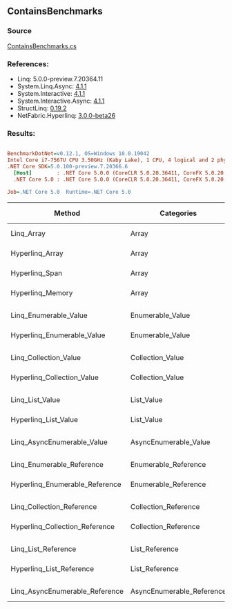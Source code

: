 ﻿## ContainsBenchmarks

### Source
[ContainsBenchmarks.cs](../NetFabric.Hyperlinq.Benchmarks/Benchmarks/ContainsBenchmarks.cs)

### References:
- Linq: 5.0.0-preview.7.20364.11
- System.Linq.Async: [4.1.1](https://www.nuget.org/packages/System.Linq.Async/4.1.1)
- System.Interactive: [4.1.1](https://www.nuget.org/packages/System.Interactive/4.1.1)
- System.Interactive.Async: [4.1.1](https://www.nuget.org/packages/System.Interactive.Async/4.1.1)
- StructLinq: [0.19.2](https://www.nuget.org/packages/StructLinq/0.19.2)
- NetFabric.Hyperlinq: [3.0.0-beta26](https://www.nuget.org/packages/NetFabric.Hyperlinq/3.0.0-beta26)

### Results:
``` ini

BenchmarkDotNet=v0.12.1, OS=Windows 10.0.19042
Intel Core i7-7567U CPU 3.50GHz (Kaby Lake), 1 CPU, 4 logical and 2 physical cores
.NET Core SDK=5.0.100-preview.7.20366.6
  [Host]        : .NET Core 5.0.0 (CoreCLR 5.0.20.36411, CoreFX 5.0.20.36411), X64 RyuJIT
  .NET Core 5.0 : .NET Core 5.0.0 (CoreCLR 5.0.20.36411, CoreFX 5.0.20.36411), X64 RyuJIT

Job=.NET Core 5.0  Runtime=.NET Core 5.0  

```
|                         Method |                Categories | Count |        Mean |     Error |    StdDev | Ratio | RatioSD |  Gen 0 | Gen 1 | Gen 2 | Allocated |
|------------------------------- |-------------------------- |------ |------------:|----------:|----------:|------:|--------:|-------:|------:|------:|----------:|
|                     Linq_Array |                     Array |   100 |    36.38 ns |  0.182 ns |  0.161 ns |  1.00 |    0.00 |      - |     - |     - |         - |
|                Hyperlinq_Array |                     Array |   100 |    28.10 ns |  0.244 ns |  0.228 ns |  0.77 |    0.01 |      - |     - |     - |         - |
|                 Hyperlinq_Span |                     Array |   100 |    72.09 ns |  0.421 ns |  0.351 ns |  1.98 |    0.01 |      - |     - |     - |         - |
|               Hyperlinq_Memory |                     Array |   100 |    76.73 ns |  0.521 ns |  0.435 ns |  2.11 |    0.02 |      - |     - |     - |         - |
|                                |                           |       |             |           |           |       |         |        |       |       |           |
|          Linq_Enumerable_Value |          Enumerable_Value |   100 |   673.30 ns |  4.794 ns |  4.249 ns |  1.00 |    0.00 | 0.0153 |     - |     - |      32 B |
|     Hyperlinq_Enumerable_Value |          Enumerable_Value |   100 |   347.53 ns |  1.525 ns |  1.274 ns |  0.52 |    0.00 | 0.0153 |     - |     - |      32 B |
|                                |                           |       |             |           |           |       |         |        |       |       |           |
|          Linq_Collection_Value |          Collection_Value |   100 |    31.30 ns |  0.252 ns |  0.224 ns |  1.00 |    0.00 |      - |     - |     - |         - |
|     Hyperlinq_Collection_Value |          Collection_Value |   100 |   248.74 ns |  1.584 ns |  1.481 ns |  7.94 |    0.08 | 0.0153 |     - |     - |      32 B |
|                                |                           |       |             |           |           |       |         |        |       |       |           |
|                Linq_List_Value |                List_Value |   100 |    32.10 ns |  0.288 ns |  0.255 ns |  1.00 |    0.00 |      - |     - |     - |         - |
|           Hyperlinq_List_Value |                List_Value |   100 |    50.27 ns |  0.339 ns |  0.300 ns |  1.57 |    0.02 | 0.0114 |     - |     - |      24 B |
|                                |                           |       |             |           |           |       |         |        |       |       |           |
|     Linq_AsyncEnumerable_Value |     AsyncEnumerable_Value |   100 | 2,147.02 ns | 11.937 ns | 11.166 ns |  1.00 |    0.00 | 0.0191 |     - |     - |      40 B |
|                                |                           |       |             |           |           |       |         |        |       |       |           |
|      Linq_Enumerable_Reference |      Enumerable_Reference |   100 |   450.67 ns |  2.600 ns |  2.305 ns |  1.00 |    0.00 | 0.0153 |     - |     - |      32 B |
| Hyperlinq_Enumerable_Reference |      Enumerable_Reference |   100 |   554.91 ns |  4.913 ns |  3.835 ns |  1.23 |    0.01 | 0.0153 |     - |     - |      32 B |
|                                |                           |       |             |           |           |       |         |        |       |       |           |
|      Linq_Collection_Reference |      Collection_Reference |   100 |    31.37 ns |  0.252 ns |  0.235 ns |  1.00 |    0.00 |      - |     - |     - |         - |
| Hyperlinq_Collection_Reference |      Collection_Reference |   100 |    44.17 ns |  0.583 ns |  0.517 ns |  1.41 |    0.02 | 0.0114 |     - |     - |      24 B |
|                                |                           |       |             |           |           |       |         |        |       |       |           |
|            Linq_List_Reference |            List_Reference |   100 |    32.49 ns |  0.165 ns |  0.154 ns |  1.00 |    0.00 |      - |     - |     - |         - |
|       Hyperlinq_List_Reference |            List_Reference |   100 |    49.95 ns |  0.133 ns |  0.111 ns |  1.54 |    0.01 | 0.0114 |     - |     - |      24 B |
|                                |                           |       |             |           |           |       |         |        |       |       |           |
| Linq_AsyncEnumerable_Reference | AsyncEnumerable_Reference |   100 | 1,999.04 ns |  9.467 ns |  8.392 ns |  1.00 |    0.00 | 0.0191 |     - |     - |      40 B |

